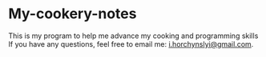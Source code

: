 # My-cookery-notes
This is my program to help me advance my cooking and programming skills
If you have any questions, feel free to email me: i.horchynslyi@gmail.com.


